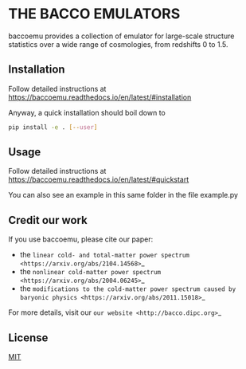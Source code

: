 # THE BACCO EMULATORS

baccoemu provides a collection of emulator for large-scale structure statistics over a wide range of
cosmologies, from redshifts 0 to 1.5.

## Installation

Follow detailed instructions at https://baccoemu.readthedocs.io/en/latest/#installation 

Anyway, a quick installation should boil down to

```bash
pip install -e . [--user]
```

## Usage

Follow detailed instructions at https://baccoemu.readthedocs.io/en/latest/#quickstart

You can also see an example in this same folder in the file example.py

## Credit our work

If you use baccoemu, please cite our paper: 

- the `linear cold- and total-matter power spectrum <https://arxiv.org/abs/2104.14568>`_
- the `nonlinear cold-matter power spectrum <https://arxiv.org/abs/2004.06245>`_
- the `modifications to the cold-matter power spectrum caused by baryonic physics <https://arxiv.org/abs/2011.15018>`_

For more details, visit our `our website <http://bacco.dipc.org>`_

## License
[MIT](https://choosealicense.com/licenses/mit/)
